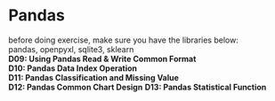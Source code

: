 # Pandas
before doing exercise, make sure you have the libraries below:<br>
pandas, openpyxl, sqlite3, sklearn<br>
**D09: Using Pandas Read & Write Common Format**<br>
**D10: Pandas Data Index Operation**<br>
**D11: Pandas Classification and Missing Value**<br>
**D12: Pandas Common Chart Design**
**D13: Pandas Statistical Function**
